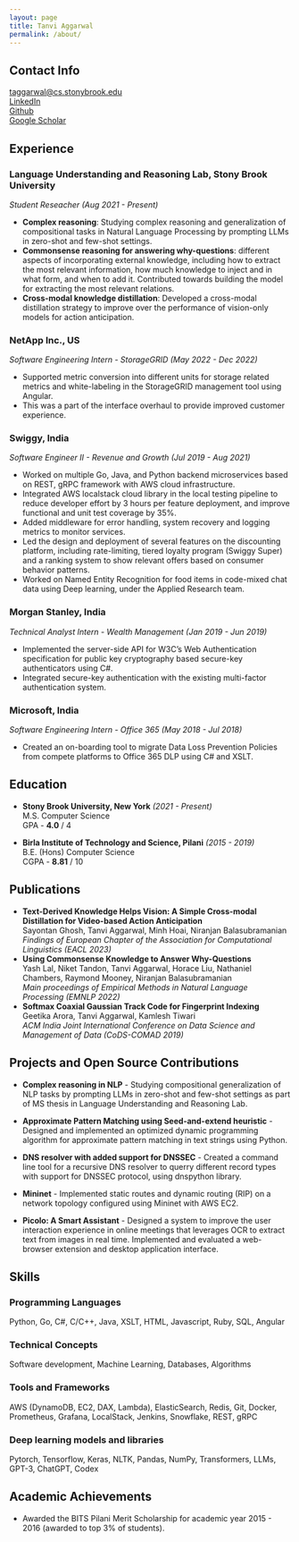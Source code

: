 ```yaml
---
layout: page
title: Tanvi Aggarwal
permalink: /about/
---
```


## Contact Info
[taggarwal@cs.stonybrook.edu](mailto:taggarwal@cs.stonybrook.edu) <br>
[LinkedIn](https://www.linkedin.com/in/tanviaggarwal97/) <br>
[Github](https://github.com/TanviAgg) <br>
[Google Scholar](https://scholar.google.com/citations?user=tUTVVjAAAAAJ&hl=en)


## Experience

### Language Understanding and Reasoning Lab, Stony Brook University
*Student Reseacher (Aug 2021 - Present)* <br>
- __Complex reasoning__: Studying complex reasoning and generalization of compositional tasks in Natural Language Processing by prompting LLMs in zero-shot and few-shot settings. 
- __Commonsense reasoning for answering why-questions__: different aspects of incorporating external knowledge, including how to extract the most relevant information, how much knowledge to inject and in what form, and when to add it. Contributed towards building the model for extracting the most relevant relations. 
- __Cross-modal knowledge distillation__: Developed a cross-modal distillation strategy to improve over the performance of vision-only models for action anticipation.

### NetApp Inc., US
*Software Engineering Intern - StorageGRID (May 2022 - Dec 2022)* <br>
- Supported metric conversion into different units for storage related metrics and white-labeling in the
StorageGRID management tool using Angular.
- This was a part of the interface overhaul to provide improved customer experience.

### Swiggy, India
*Software Engineer II - Revenue and Growth (Jul 2019 - Aug 2021)* <br>
- Worked on multiple Go, Java, and Python backend microservices based on REST, gRPC framework with AWS
cloud infrastructure.
- Integrated AWS localstack cloud library in the local testing pipeline to reduce developer effort by 3 hours per
feature deployment, and improve functional and unit test coverage by 35%.
- Added middleware for error handling, system recovery and logging metrics to monitor services.
- Led the design and deployment of several features on the discounting platform, including rate-limiting, tiered
loyalty program (Swiggy Super) and a ranking system to show relevant offers based on consumer behavior
patterns.
- Worked on Named Entity Recognition for food items in code-mixed chat data using Deep learning, under the
Applied Research team.

### Morgan Stanley, India
*Technical Analyst Intern - Wealth Management (Jan 2019 - Jun 2019)* <br>
- Implemented the server-side API for W3C’s Web Authentication specification for public key cryptography based
secure-key authenticators using C#.
- Integrated secure-key authentication with the existing multi-factor authentication system.

### Microsoft, India
*Software Engineering Intern - Office 365 (May 2018 - Jul 2018)* <br>
- Created an on-boarding tool to migrate Data Loss Prevention Policies from compete platforms to Office 365 DLP
using C# and XSLT.

## Education
- __Stony Brook University, New York__ *(2021 - Present)* <br>
M.S. Computer Science <br>
GPA - __4.0__ / 4

- __Birla Institute of Technology and Science, Pilani__ *(2015 - 2019)* <br>
B.E. (Hons) Computer Science <br>
CGPA - __8.81__ / 10 

## Publications

- __Text-Derived Knowledge Helps Vision: A Simple Cross-modal Distillation for Video-based Action Anticipation__ <br>
Sayontan Ghosh, Tanvi Aggarwal, Minh Hoai, Niranjan Balasubramanian <br>
*Findings of European Chapter of the Association for Computational Linguistics (EACL 2023)*
- __Using Commonsense Knowledge to Answer Why-Questions__ <br>
Yash Lal, Niket Tandon, Tanvi Aggarwal, Horace Liu, Nathaniel Chambers, Raymond Mooney, Niranjan Balasubramanian <br>
*Main proceedings of Empirical Methods in Natural Language Processing (EMNLP 2022)*
- __Softmax Coaxial Gaussian Track Code for Fingerprint Indexing__ <br>
Geetika Arora, Tanvi Aggarwal, Kamlesh Tiwari <br>
*ACM India Joint International Conference on Data Science and Management of Data (CoDS-COMAD 2019)*

## Projects and Open Source Contributions
- __Complex reasoning in NLP__ - Studying compositional generalization of NLP tasks by prompting LLMs in zero-shot
and few-shot settings as part of MS thesis in Language Understanding and Reasoning Lab.

- __Approximate Pattern Matching using Seed-and-extend heuristic__ - Designed and implemented an optimized
dynamic programming algorithm for approximate pattern matching in text strings using Python.

- __DNS resolver with added support for DNSSEC__ - Created a command line tool for a recursive DNS resolver to
querry different record types with support for DNSSEC protocol, using dnspython library.

- __Mininet__ - Implemented static routes and dynamic routing (RIP) on a network topology configured using Mininet
with AWS EC2.

- __Picolo: A Smart Assistant__ - Designed a system to improve the user interaction experience in online meetings that
leverages OCR to extract text from images in real time. Implemented and evaluated a web-browser extension
and desktop application interface.


[comment]: <> (## Open source contributions)

[comment]: <> (- __Prebid.js__ - Open source Header Bidding — *[https://github.com/prebid/Prebid.js]&#40;https://github.com/prebid/Prebid.js&#41;* <br>)

[comment]: <> (Contributed to Prebid.js, an open source Header Bidding library.)


[comment]: <> (- __K0s__ - Zero Friction Kubernetes — *[https://github.com/k0sproject/k0s]&#40;https://github.com/k0sproject/k0s&#41;*)


[comment]: <> (- __IndraDB__ - A graph database in Rust — *[https://github.com/indradb/indradb]&#40;https://github.com/indradb/indradb&#41;*)

[comment]: <> (## Volunteer Work)

[comment]: <> (- __Low-cost computer systems for underprivileged students__ *&#40;2018&#41;* <br>)

[comment]: <> (Partnered with Vasundhara Charitable Trust, an NGO, to provide schools in the Tarapur-Dahanu area with low-cost Raspberry-Pi powered computers. <br>)

[comment]: <> (Configured these devices with Gcompris &#40;an open-source learning platform&#41;, to enable computerized learning for students, and enable teachers to evaluate and review coursework in a single centralized repository.)

## Skills
### Programming Languages 
Python, Go, C#, C/C++, Java, XSLT, HTML, Javascript, Ruby, SQL, Angular
### Technical Concepts
Software development, Machine Learning, Databases, Algorithms
### Tools and Frameworks
AWS (DynamoDB, EC2, DAX, Lambda), ElasticSearch, Redis, Git, Docker, Prometheus, Grafana, LocalStack, Jenkins, Snowflake, REST, gRPC
### Deep learning models and libraries
Pytorch, Tensorflow, Keras, NLTK, Pandas, NumPy, Transformers, LLMs, GPT-3, ChatGPT, Codex

## Academic Achievements			
- Awarded the BITS Pilani Merit Scholarship for academic year 2015 - 2016 (awarded to top 3% of students).